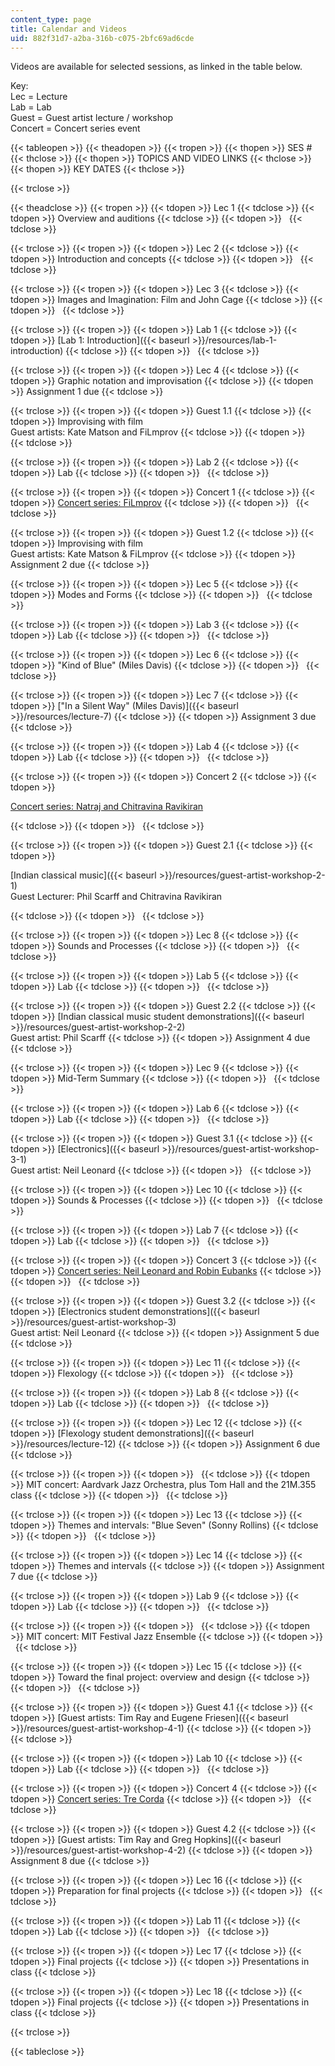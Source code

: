 ```yaml
---
content_type: page
title: Calendar and Videos
uid: 882f31d7-a2ba-316b-c075-2bfc69ad6cde
---
```


Videos are available for selected sessions, as linked in the table below.

Key:  
Lec = Lecture  
Lab = Lab  
Guest = Guest artist lecture / workshop  
Concert = Concert series event

{{< tableopen >}}
{{< theadopen >}}
{{< tropen >}}
{{< thopen >}}
SES #
{{< thclose >}}
{{< thopen >}}
TOPICS AND VIDEO LINKS
{{< thclose >}}
{{< thopen >}}
KEY DATES
{{< thclose >}}

{{< trclose >}}

{{< theadclose >}}
{{< tropen >}}
{{< tdopen >}}
Lec 1
{{< tdclose >}}
{{< tdopen >}}
Overview and auditions
{{< tdclose >}}
{{< tdopen >}}
 
{{< tdclose >}}

{{< trclose >}}
{{< tropen >}}
{{< tdopen >}}
Lec 2
{{< tdclose >}}
{{< tdopen >}}
Introduction and concepts
{{< tdclose >}}
{{< tdopen >}}
 
{{< tdclose >}}

{{< trclose >}}
{{< tropen >}}
{{< tdopen >}}
Lec 3
{{< tdclose >}}
{{< tdopen >}}
Images and Imagination: Film and John Cage
{{< tdclose >}}
{{< tdopen >}}
 
{{< tdclose >}}

{{< trclose >}}
{{< tropen >}}
{{< tdopen >}}
Lab 1
{{< tdclose >}}
{{< tdopen >}}
[Lab 1: Introduction]({{< baseurl >}}/resources/lab-1-introduction)
{{< tdclose >}}
{{< tdopen >}}
 
{{< tdclose >}}

{{< trclose >}}
{{< tropen >}}
{{< tdopen >}}
Lec 4
{{< tdclose >}}
{{< tdopen >}}
Graphic notation and improvisation
{{< tdclose >}}
{{< tdopen >}}
Assignment 1 due
{{< tdclose >}}

{{< trclose >}}
{{< tropen >}}
{{< tdopen >}}
Guest 1.1
{{< tdclose >}}
{{< tdopen >}}
Improvising with film  
Guest artists: Kate Matson and FiLmprov
{{< tdclose >}}
{{< tdopen >}}
 
{{< tdclose >}}

{{< trclose >}}
{{< tropen >}}
{{< tdopen >}}
Lab 2
{{< tdclose >}}
{{< tdopen >}}
Lab
{{< tdclose >}}
{{< tdopen >}}
 
{{< tdclose >}}

{{< trclose >}}
{{< tropen >}}
{{< tdopen >}}
Concert 1
{{< tdclose >}}
{{< tdopen >}}
[Concert series: FiLmprov](./resolveuid/77c06d4117c15761ad1b150dd574cbbb)
{{< tdclose >}}
{{< tdopen >}}
 
{{< tdclose >}}

{{< trclose >}}
{{< tropen >}}
{{< tdopen >}}
Guest 1.2
{{< tdclose >}}
{{< tdopen >}}
Improvising with film  
Guest artists: Kate Matson & FiLmprov
{{< tdclose >}}
{{< tdopen >}}
Assignment 2 due
{{< tdclose >}}

{{< trclose >}}
{{< tropen >}}
{{< tdopen >}}
Lec 5
{{< tdclose >}}
{{< tdopen >}}
Modes and Forms
{{< tdclose >}}
{{< tdopen >}}
 
{{< tdclose >}}

{{< trclose >}}
{{< tropen >}}
{{< tdopen >}}
Lab 3
{{< tdclose >}}
{{< tdopen >}}
Lab
{{< tdclose >}}
{{< tdopen >}}
 
{{< tdclose >}}

{{< trclose >}}
{{< tropen >}}
{{< tdopen >}}
Lec 6
{{< tdclose >}}
{{< tdopen >}}
"Kind of Blue" (Miles Davis)
{{< tdclose >}}
{{< tdopen >}}
 
{{< tdclose >}}

{{< trclose >}}
{{< tropen >}}
{{< tdopen >}}
Lec 7
{{< tdclose >}}
{{< tdopen >}}
["In a Silent Way" (Miles Davis)]({{< baseurl >}}/resources/lecture-7)
{{< tdclose >}}
{{< tdopen >}}
Assignment 3 due
{{< tdclose >}}

{{< trclose >}}
{{< tropen >}}
{{< tdopen >}}
Lab 4
{{< tdclose >}}
{{< tdopen >}}
Lab
{{< tdclose >}}
{{< tdopen >}}
 
{{< tdclose >}}

{{< trclose >}}
{{< tropen >}}
{{< tdopen >}}
Concert 2
{{< tdclose >}}
{{< tdopen >}}


[Concert series: Natraj and Chitravina Ravikiran](./resolveuid/5d9160f7842c14f1ea87815c5faf7f9f)


{{< tdclose >}}
{{< tdopen >}}
 
{{< tdclose >}}

{{< trclose >}}
{{< tropen >}}
{{< tdopen >}}
Guest 2.1
{{< tdclose >}}
{{< tdopen >}}


[Indian classical music]({{< baseurl >}}/resources/guest-artist-workshop-2-1)  
Guest Lecturer: Phil Scarff and Chitravina Ravikiran


{{< tdclose >}}
{{< tdopen >}}
 
{{< tdclose >}}

{{< trclose >}}
{{< tropen >}}
{{< tdopen >}}
Lec 8
{{< tdclose >}}
{{< tdopen >}}
Sounds and Processes
{{< tdclose >}}
{{< tdopen >}}
 
{{< tdclose >}}

{{< trclose >}}
{{< tropen >}}
{{< tdopen >}}
Lab 5
{{< tdclose >}}
{{< tdopen >}}
Lab
{{< tdclose >}}
{{< tdopen >}}
 
{{< tdclose >}}

{{< trclose >}}
{{< tropen >}}
{{< tdopen >}}
Guest 2.2
{{< tdclose >}}
{{< tdopen >}}
[Indian classical music student demonstrations]({{< baseurl >}}/resources/guest-artist-workshop-2-2)  
Guest artist: Phil Scarff
{{< tdclose >}}
{{< tdopen >}}
Assignment 4 due
{{< tdclose >}}

{{< trclose >}}
{{< tropen >}}
{{< tdopen >}}
Lec 9
{{< tdclose >}}
{{< tdopen >}}
Mid-Term Summary
{{< tdclose >}}
{{< tdopen >}}
 
{{< tdclose >}}

{{< trclose >}}
{{< tropen >}}
{{< tdopen >}}
Lab 6
{{< tdclose >}}
{{< tdopen >}}
Lab
{{< tdclose >}}
{{< tdopen >}}
 
{{< tdclose >}}

{{< trclose >}}
{{< tropen >}}
{{< tdopen >}}
Guest 3.1
{{< tdclose >}}
{{< tdopen >}}
[Electronics]({{< baseurl >}}/resources/guest-artist-workshop-3-1)  
Guest artist: Neil Leonard
{{< tdclose >}}
{{< tdopen >}}
 
{{< tdclose >}}

{{< trclose >}}
{{< tropen >}}
{{< tdopen >}}
Lec 10
{{< tdclose >}}
{{< tdopen >}}
Sounds & Processes
{{< tdclose >}}
{{< tdopen >}}
 
{{< tdclose >}}

{{< trclose >}}
{{< tropen >}}
{{< tdopen >}}
Lab 7
{{< tdclose >}}
{{< tdopen >}}
Lab
{{< tdclose >}}
{{< tdopen >}}
 
{{< tdclose >}}

{{< trclose >}}
{{< tropen >}}
{{< tdopen >}}
Concert 3
{{< tdclose >}}
{{< tdopen >}}
[Concert series: Neil Leonard and Robin Eubanks](./resolveuid/7c834f66e5e4bed51aebc96db67c8fe0)
{{< tdclose >}}
{{< tdopen >}}
 
{{< tdclose >}}

{{< trclose >}}
{{< tropen >}}
{{< tdopen >}}
Guest 3.2
{{< tdclose >}}
{{< tdopen >}}
[Electronics student demonstrations]({{< baseurl >}}/resources/guest-artist-workshop-3)  
Guest artist: Neil Leonard
{{< tdclose >}}
{{< tdopen >}}
Assignment 5 due
{{< tdclose >}}

{{< trclose >}}
{{< tropen >}}
{{< tdopen >}}
Lec 11
{{< tdclose >}}
{{< tdopen >}}
Flexology
{{< tdclose >}}
{{< tdopen >}}
 
{{< tdclose >}}

{{< trclose >}}
{{< tropen >}}
{{< tdopen >}}
Lab 8
{{< tdclose >}}
{{< tdopen >}}
Lab
{{< tdclose >}}
{{< tdopen >}}
 
{{< tdclose >}}

{{< trclose >}}
{{< tropen >}}
{{< tdopen >}}
Lec 12
{{< tdclose >}}
{{< tdopen >}}
[Flexology student demonstrations]({{< baseurl >}}/resources/lecture-12)
{{< tdclose >}}
{{< tdopen >}}
Assignment 6 due
{{< tdclose >}}

{{< trclose >}}
{{< tropen >}}
{{< tdopen >}}
 
{{< tdclose >}}
{{< tdopen >}}
MIT concert: Aardvark Jazz Orchestra, plus Tom Hall and the 21M.355 class
{{< tdclose >}}
{{< tdopen >}}
 
{{< tdclose >}}

{{< trclose >}}
{{< tropen >}}
{{< tdopen >}}
Lec 13
{{< tdclose >}}
{{< tdopen >}}
Themes and intervals: "Blue Seven" (Sonny Rollins)
{{< tdclose >}}
{{< tdopen >}}
 
{{< tdclose >}}

{{< trclose >}}
{{< tropen >}}
{{< tdopen >}}
Lec 14
{{< tdclose >}}
{{< tdopen >}}
Themes and intervals
{{< tdclose >}}
{{< tdopen >}}
Assignment 7 due
{{< tdclose >}}

{{< trclose >}}
{{< tropen >}}
{{< tdopen >}}
Lab 9
{{< tdclose >}}
{{< tdopen >}}
Lab
{{< tdclose >}}
{{< tdopen >}}
 
{{< tdclose >}}

{{< trclose >}}
{{< tropen >}}
{{< tdopen >}}
 
{{< tdclose >}}
{{< tdopen >}}
MIT concert: MIT Festival Jazz Ensemble
{{< tdclose >}}
{{< tdopen >}}
 
{{< tdclose >}}

{{< trclose >}}
{{< tropen >}}
{{< tdopen >}}
Lec 15
{{< tdclose >}}
{{< tdopen >}}
Toward the final project: overview and design
{{< tdclose >}}
{{< tdopen >}}
 
{{< tdclose >}}

{{< trclose >}}
{{< tropen >}}
{{< tdopen >}}
Guest 4.1
{{< tdclose >}}
{{< tdopen >}}
[Guest artists: Tim Ray and Eugene Friesen]({{< baseurl >}}/resources/guest-artist-workshop-4-1)
{{< tdclose >}}
{{< tdopen >}}
 
{{< tdclose >}}

{{< trclose >}}
{{< tropen >}}
{{< tdopen >}}
Lab 10
{{< tdclose >}}
{{< tdopen >}}
Lab
{{< tdclose >}}
{{< tdopen >}}
 
{{< tdclose >}}

{{< trclose >}}
{{< tropen >}}
{{< tdopen >}}
Concert 4
{{< tdclose >}}
{{< tdopen >}}
[Concert series: Tre Corda](./resolveuid/95b5fa537e719ad3675fe48e10b48f4a)
{{< tdclose >}}
{{< tdopen >}}
 
{{< tdclose >}}

{{< trclose >}}
{{< tropen >}}
{{< tdopen >}}
Guest 4.2
{{< tdclose >}}
{{< tdopen >}}
[Guest artists: Tim Ray and Greg Hopkins]({{< baseurl >}}/resources/guest-artist-workshop-4-2)
{{< tdclose >}}
{{< tdopen >}}
Assignment 8 due
{{< tdclose >}}

{{< trclose >}}
{{< tropen >}}
{{< tdopen >}}
Lec 16
{{< tdclose >}}
{{< tdopen >}}
Preparation for final projects
{{< tdclose >}}
{{< tdopen >}}
 
{{< tdclose >}}

{{< trclose >}}
{{< tropen >}}
{{< tdopen >}}
Lab 11
{{< tdclose >}}
{{< tdopen >}}
Lab
{{< tdclose >}}
{{< tdopen >}}
 
{{< tdclose >}}

{{< trclose >}}
{{< tropen >}}
{{< tdopen >}}
Lec 17
{{< tdclose >}}
{{< tdopen >}}
Final projects
{{< tdclose >}}
{{< tdopen >}}
Presentations in class
{{< tdclose >}}

{{< trclose >}}
{{< tropen >}}
{{< tdopen >}}
Lec 18
{{< tdclose >}}
{{< tdopen >}}
Final projects
{{< tdclose >}}
{{< tdopen >}}
Presentations in class
{{< tdclose >}}

{{< trclose >}}

{{< tableclose >}}